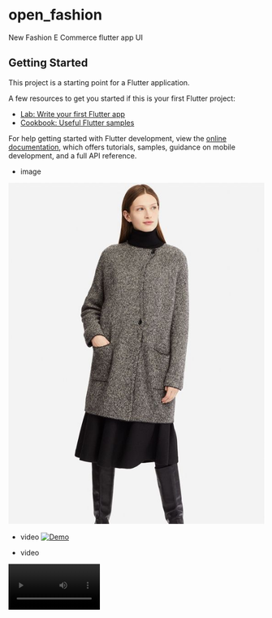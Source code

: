 # open_fashion

New Fashion E Commerce flutter app UI

## Getting Started

This project is a starting point for a Flutter application.

A few resources to get you started if this is your first Flutter project:

- [Lab: Write your first Flutter app](https://docs.flutter.dev/get-started/codelab)
- [Cookbook: Useful Flutter samples](https://docs.flutter.dev/cookbook)

For help getting started with Flutter development, view the
[online documentation](https://docs.flutter.dev/), which offers tutorials,
samples, guidance on mobile development, and a full API reference.

+ image
<p align="center"><img src="https://github.com/dudecoderr/New-Fashion-E-Commerce-flutter-app-UI/blob/main/assets/2banner_prodect_page.png" alt="Dart diagram"></p>

+ video
[![Demo](screenshots/thumbnail.png)](https://www.youtube.com/watch?v=qKrFWerjoV8)

+ video 
<video src='https://user-images.githubusercontent.com/70868433/142352951-984c9e13-5f48-4611-85fe-010f2c8007e1.mov' width=180/> 

+ gif
<img src="https://thumbs.gfycat.com/DismalEmbellishedChicken-size_restricted.gif" height="300em"/>
